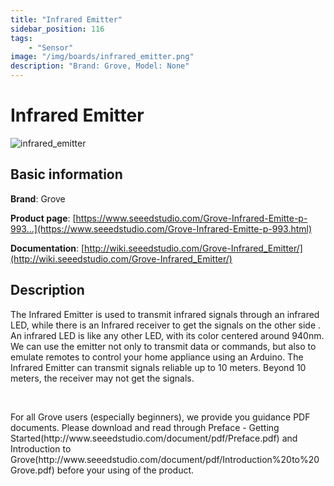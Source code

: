 ```yaml
---
title: "Infrared Emitter"
sidebar_position: 116
tags:
    - "Sensor"
image: "/img/boards/infrared_emitter.png"
description: "Brand: Grove, Model: None"
---
```

# Infrared Emitter

![infrared_emitter](/img/boards/infrared_emitter.png)

## Basic information

**Brand**: Grove

**Product page**: [https://www.seeedstudio.com/Grove-Infrared-Emitte-p-993...](https://www.seeedstudio.com/Grove-Infrared-Emitte-p-993.html)

**Documentation**: [http://wiki.seeedstudio.com/Grove-Infrared_Emitter/](http://wiki.seeedstudio.com/Grove-Infrared_Emitter/)

## Description

The Infrared Emitter is used to transmit infrared signals through an infrared LED, while there is an Infrared receiver to get the signals on the other side \. An infrared LED is like any other LED, with its color centered around 940nm\. We can use the emitter not only to transmit data or commands, but also to emulate remotes to control your home appliance using an Arduino\. The Infrared Emitter can transmit signals reliable up to 10 meters\. Beyond 10 meters, the receiver may not get the signals\.



 

For all Grove users \(especially beginners\), we provide you guidance PDF documents\. Please download and read through Preface \- Getting Started\(http://www\.seeedstudio\.com/document/pdf/Preface\.pdf\) and Introduction to Grove\(http://www\.seeedstudio\.com/document/pdf/Introduction%20to%20Grove\.pdf\) before your using of the product\.

